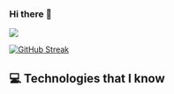 ### Hi there 👋
<a href="https://www.facebook.com/mirhussainmurtaza/">
<img src="[https://raw.githubusercontent.com/mir-hussain/mir-hussain/main/images/cover.svg](https://i.ibb.co/kB8tCZQ/cool-background-1.png)" />
</a>

[![GitHub Streak](https://github-readme-streak-stats.herokuapp.com?user=siraj3838&theme=whatsapp-dark2&date_format=j%20M%5B%20Y%5D&card_width=850)](https://git.io/streak-stats)
## :computer: Technologies that I know

